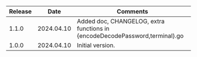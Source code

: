 | Release | Date       | Comments                                                                    |
|---------|------------|-----------------------------------------------------------------------------|
| 1.1.0   | 2024.04.10 | Added doc, CHANGELOG, extra functions in {encodeDecodePassword,terminal}.go |
| 1.0.0   | 2024.04.10 | Initial version.                                                            |





